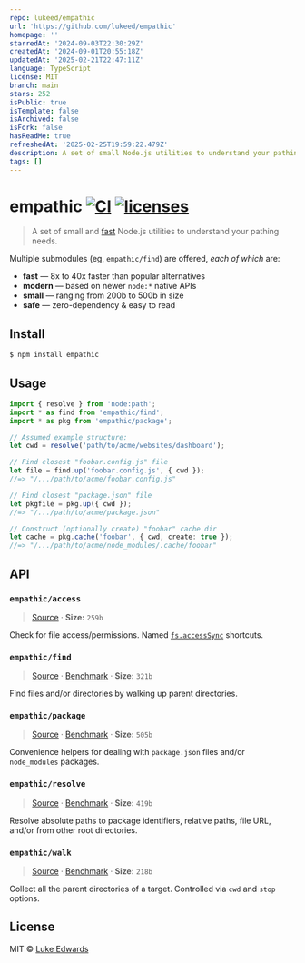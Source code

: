 ```yaml
---
repo: lukeed/empathic
url: 'https://github.com/lukeed/empathic'
homepage: ''
starredAt: '2024-09-03T22:30:29Z'
createdAt: '2024-09-01T20:55:18Z'
updatedAt: '2025-02-21T22:47:11Z'
language: TypeScript
license: MIT
branch: main
stars: 252
isPublic: true
isTemplate: false
isArchived: false
isFork: false
hasReadMe: true
refreshedAt: '2025-02-25T19:59:22.479Z'
description: A set of small Node.js utilities to understand your pathing needs.
tags: []
---
```


# empathic [![CI](https://github.com/lukeed/empathic/workflows/CI/badge.svg)](https://github.com/lukeed/empathic/actions?query=workflow%3ACI) [![licenses](https://licenses.dev/b/npm/empathic)](https://licenses.dev/npm/empathic)

> A set of small and [fast](/benchmarks.md) Node.js utilities to understand your pathing needs.

Multiple submodules (eg, `empathic/find`) are offered, _each of which_ are:

* **fast** — 8x to 40x faster than popular alternatives
* **modern** — based on newer `node:*` native APIs
* **small** — ranging from 200b to 500b in size
* **safe** — zero-dependency & easy to read

## Install

```sh
$ npm install empathic
```

## Usage

```ts
import { resolve } from 'node:path';
import * as find from 'empathic/find';
import * as pkg from 'empathic/package';

// Assumed example structure:
let cwd = resolve('path/to/acme/websites/dashboard');

// Find closest "foobar.config.js" file
let file = find.up('foobar.config.js', { cwd });
//=> "/.../path/to/acme/foobar.config.js"

// Find closest "package.json" file
let pkgfile = pkg.up({ cwd });
//=> "/.../path/to/acme/package.json"

// Construct (optionally create) "foobar" cache dir
let cache = pkg.cache('foobar', { cwd, create: true });
//=> "/.../path/to/acme/node_modules/.cache/foobar"
```

## API

### `empathic/access`

> [Source](/src/access.ts) · **Size:** `259b`

Check for file access/permissions. Named [`fs.accessSync`](https://nodejs.org/docs/latest/api/fs.html#fsaccesssyncpath-mode) shortcuts.

### `empathic/find`

> [Source](/src/find.ts) · [Benchmark](/benchmarks.md#find) · **Size:** `321b`

Find files and/or directories by walking up parent directories.

### `empathic/package`

> [Source](/src/package.ts) · [Benchmark](/benchmarks.md#package) · **Size:** `505b`

Convenience helpers for dealing with `package.json` files and/or `node_modules` packages.

### `empathic/resolve`

> [Source](/src/resolve.ts) · [Benchmark](/benchmarks.md#resolve) · **Size:** `419b`

Resolve absolute paths to package identifiers, relative paths, file URL, and/or from other root directories.

### `empathic/walk`

> [Source](/src/walk.ts) · [Benchmark](/benchmarks.md#walk) · **Size:** `218b`

Collect all the parent directories of a target. Controlled via `cwd` and `stop` options.


## License

MIT © [Luke Edwards](https://lukeed.com)
